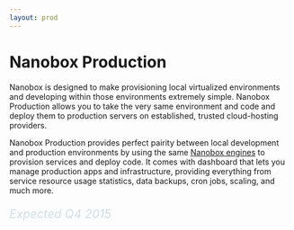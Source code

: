 ```yaml
---
layout: prod
---
```


# Nanobox Production

Nanobox is designed to make provisioning local virtualized environments and developing within those environments extremely simple. Nanobox Production allows you to take the very same environment and code and deploy them to production servers on established, trusted cloud-hosting providers.

Nanobox Production provides perfect pairity between local development and production environments by using the same [Nanobox engines](/getting-started/) to provision services and deploy code. It comes with dashboard that lets you manage production apps and infrastructure, providing everything from service resource usage statistics, data backups, cron jobs, scaling, and much more.

<p style="font-size: 1.5em; color: #D0DEE7"><em>Expected Q4 2015</em></p>